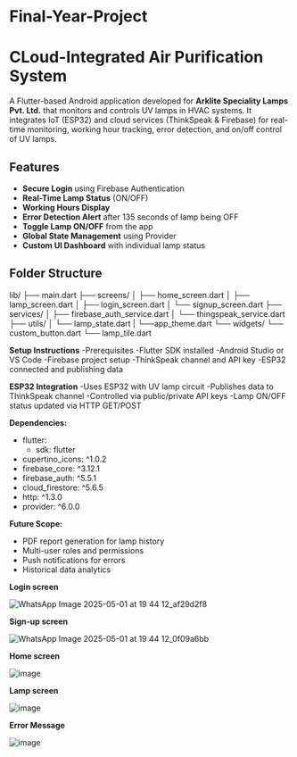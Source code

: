 # Final-Year-Project
# CLoud-Integrated Air Purification System

A Flutter-based Android application developed for **Arklite Speciality Lamps Pvt. Ltd.** that monitors and controls UV lamps in HVAC systems. It integrates IoT (ESP32) and cloud services (ThinkSpeak & Firebase) for real-time monitoring, working hour tracking, error detection, and on/off control of UV lamps.


##  Features

-  **Secure Login** using Firebase Authentication
-  **Real-Time Lamp Status** (ON/OFF)
-  **Working Hours Display**
-  **Error Detection Alert** after 135 seconds of lamp being OFF
-  **Toggle Lamp ON/OFF** from the app
-  **Global State Management** using Provider
-  **Custom UI Dashboard** with individual lamp status


##  Folder Structure

lib/
├── main.dart
├── screens/
│   ├── home_screen.dart
│   ├── lamp_screen.dart
│   ├── login_screen.dart
│   └── signup_screen.dart
├── services/
│   ├── firebase_auth_service.dart
│   └── thingspeak_service.dart
├── utils/
│   └── lamp_state.dart
|   └──app_theme.dart
└── widgets/
    └── custom_button.dart
    └── lamp_tile.dart

**Setup Instructions**
-Prerequisites
   -Flutter SDK installed
   -Android Studio or VS Code
   -Firebase project setup
   -ThinkSpeak channel and API key
   -ESP32 connected and publishing data

**ESP32 Integration**
  -Uses ESP32 with UV lamp circuit
  -Publishes data to ThinkSpeak channel
  -Controlled via public/private API keys
  -Lamp ON/OFF status updated via HTTP GET/POST

**Dependencies:**
- flutter:
    - sdk: flutter
- cupertino_icons: ^1.0.2
- firebase_core: ^3.12.1
- firebase_auth: ^5.5.1
- cloud_firestore: ^5.6.5
- http: ^1.3.0
- provider: ^6.0.0

**Future Scope:**

  - PDF report generation for lamp history
  - Multi-user roles and permissions
  - Push notifications for errors
  - Historical data analytics

**Login screen**

  ![WhatsApp Image 2025-05-01 at 19 44 12_af29d2f8](https://github.com/user-attachments/assets/cd7de5c9-cb1d-41c5-9108-1efc92db3272)
  
**Sign-up screen**

![WhatsApp Image 2025-05-01 at 19 44 12_0f09a6bb](https://github.com/user-attachments/assets/b9d37832-c5cb-4d38-9064-2addcfdc434e)

**Home screen**

  ![image](https://github.com/user-attachments/assets/2fdd0010-5c30-4d68-9c12-fce0ca8cacfb)
  
**Lamp screen**

![image](https://github.com/user-attachments/assets/a9e2d5fe-4bba-4706-81ba-622a847976a9)


**Error Message**

![image](https://github.com/user-attachments/assets/0fb96502-7d6d-46e5-9b96-6449120f2b4b)

